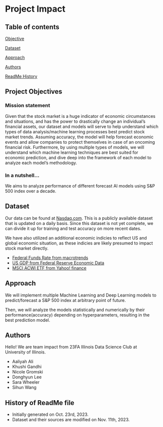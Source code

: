 # Project Impact
## Table of contents
[Objective](#project-objectives)

[Dataset](#dataset)

[Approach](#apporach)

[Authors](#authors)

[ReadMe History](#history-of-readMe-file)

## Project Objectives
### Mission statement
Given that the stock market is a huge indicator of economic circumstances and situations, and has the power to drastically change an individual’s financial assets, our dataset and models will serve to help understand which types of data analysis/machine learning processes best predict stock market trends. Assuming accuracy, the model will help forecast economic events and allow companies to protect themselves in case of an oncoming financial risk. Furthermore, by using multiple types of models, we will understand which machine learning techniques are best suited for economic prediction, and dive deep into the framework of each model to analyze each model’s methodology.

### In a nutshell...
We aims to analyze performance of different forecast AI models using S&P 500 index over a decade.

## Dataset
Our data can be found at [Nasdaq.com](https://www.nasdaq.com/market-activity/index/spx/historical?page=1&rows_per_page=10&timeline=y10).
This is a publicly available dataset that is updated on a daily basis. Since this dataset is not yet complete, we can divide it up for training and test accuracy on more recent dates.

We have also utilized an additional economic indicies to reflect US and global economic situation, as these indicies are likely presumed to impact stock market directly.
* [Federal Funds Rate from macrotrends](https://www.macrotrends.net/2015/fed-funds-rate-historical-chart)
* [US GDP from Federal Reserve Economic Data](https://fred.stlouisfed.org/series/GDP)
* [MSCI ACWI ETF from Yahoo! finance](https://finance.yahoo.com/quote/ACWI/history?period1=1383868800&period2=1699401600&interval=1d&filter=history&frequency=1d&includeAdjustedClose=true&guccounter=1)

## Approach
We will implement multiple Machine Learning and Deep Learning models to predict/forecast a S&P 500 index at arbitrary point of future.

Then, we will analyze the models statistically and numerically by their performance(accuracy) depending on hyperparameters, resulting in the best prediction model.

## Authors
Hello! We are team impact from 23FA Illinois Data Science Club at University of Illinois.
* Aaliyah Ali
* Khushi Gandhi
* Nicole Gromski
* Donghyun Lee
* Sara Wheeler
* Sihun Wang

## History of ReadMe file
* Initially generated on Oct. 23rd, 2023.
* Dataset and their sources are modified on Nov. 11th, 2023.
